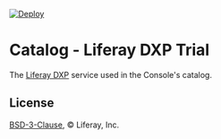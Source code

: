 [![Deploy](https://cdn.wedeploy.com/images/deploy.svg)](https://console.wedeploy.com/deploy?repo=https://github.com/wedeploy/catalog-liferay-dxp)

# Catalog - Liferay DXP Trial

The [Liferay DXP](https://hub.docker.com/r/wedeploy/liferay) service used in the Console's catalog.

## License

[BSD-3-Clause](./LICENSE.md), © Liferay, Inc.
